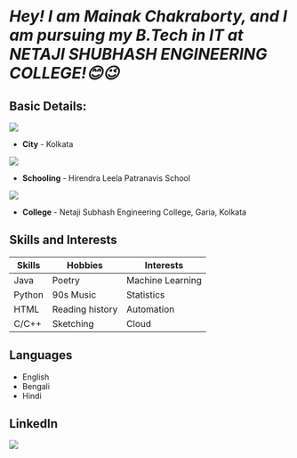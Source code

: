 # ***Hey! I am Mainak Chakraborty, and I am pursuing my B.Tech in IT at NETAJI SHUBHASH ENGINEERING COLLEGE!😊😉*** #

## Basic Details: ##
<img src="https://img.icons8.com/cute-clipart/64/000000/city-buildings.png"/>

- **City** - Kolkata


<img src="https://img.icons8.com/external-wanicon-flat-wanicon/64/000000/external-school-back-to-school-wanicon-flat-wanicon.png"/>

- **Schooling** - Hirendra Leela Patranavis School 

<img src="https://img.icons8.com/color/48/000000/university.png"/>

- **College** - Netaji Subhash Engineering College, Garia, Kolkata

## Skills and Interests ##
| Skills | Hobbies | Interests |
|---|---|---|
| Java | Poetry | Machine Learning |
| Python | 90s Music | Statistics |
| HTML | Reading history | Automation |
| C/C++ | Sketching | Cloud |

## Languages ##
- English
- Bengali
- Hindi

## LinkedIn ##
[<img src="https://img.icons8.com/external-justicon-lineal-color-justicon/64/000000/external-linkedin-social-media-justicon-lineal-color-justicon.png"/>](https://www.linkedin.com/in/mainak-chakraborty-23414921b)
